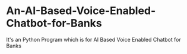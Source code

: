 # An-AI-Based-Voice-Enabled-Chatbot-for-Banks
It's an Python Program which is for AI Based Voice Enabled Chatbot for Banks
